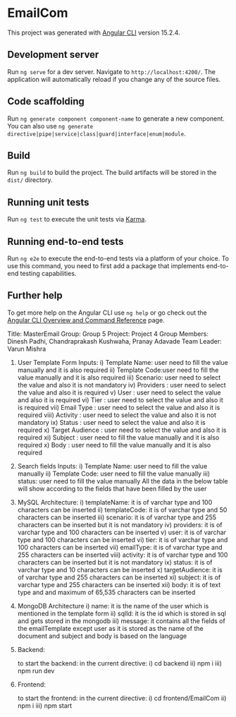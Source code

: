 # EmailCom

This project was generated with [Angular CLI](https://github.com/angular/angular-cli) version 15.2.4.

## Development server

Run `ng serve` for a dev server. Navigate to `http://localhost:4200/`. The application will automatically reload if you change any of the source files.

## Code scaffolding

Run `ng generate component component-name` to generate a new component. You can also use `ng generate directive|pipe|service|class|guard|interface|enum|module`.

## Build

Run `ng build` to build the project. The build artifacts will be stored in the `dist/` directory.

## Running unit tests

Run `ng test` to execute the unit tests via [Karma](https://karma-runner.github.io).

## Running end-to-end tests

Run `ng e2e` to execute the end-to-end tests via a platform of your choice. To use this command, you need to first add a package that implements end-to-end testing capabilities.

## Further help

To get more help on the Angular CLI use `ng help` or go check out the [Angular CLI Overview and Command Reference](https://angular.io/cli) page.

Title: MasterEmail
Group: Group 5
Project: Project 4
Group Members: Dinesh Padhi, Chandraprakash Kushwaha, Pranay Adavade
Team Leader: Varun Mishra

1. User Template Form
   Inputs:
   i) Template Name: user need to fill the value manually and it is also required
   ii) Template Code:user need to fill the value manually and it is also required
   iii) Scenario: user need to select the value and also it is not mandatory
   iv) Providers : user need to select the value and also it is required
   v) User : user need to select the value and also it is required
   vi) Tier : user need to select the value and also it is required
   vii) Email Type : user need to select the value and also it is required
   viii) Activity : user need to select the value and also it is not mandatory
   ix) Status : user need to select the value and also it is required
   x) Target Audience : user need to select the value and also it is required
   xi) Subject : user need to fill the value manually and it is also required
   x) Body : user need to fill the value manually and it is also required

2. Search fields
   Inputs:
   i) Template Name: user need to fill the value manually
   ii) Template Code: user need to fill the value manually
   iii) status: user need to fill the value manually
   All the data in the below table will show according to the fields that have been filled by the user

3. MySQL Architecture:
   i) templateName: it is of varchar type and 100 characters can be inserted
   ii) templateCode: it is of varchar type and 50 characters can be inserted
   iii) scenario: it is of varchar type and 255 characters can be inserted but it is not mandatory
   iv) providers: it is of varchar type and 100 characters can be inserted
   v) user: it is of varchar type and 100 characters can be inserted
   vi) tier: it is of varchar type and 100 characters can be inserted
   vii) emailType: it is of varchar type and 255 characters can be inserted
   viii) activity: it is of varchar type and 100 characters can be inserted but it is not mandatory
   ix) status: it is of varchar type and 10 characters can be inserted
   x) targetAudience: it is of varchar type and 255 characters can be inserted
   xi) subject: it is of varchar type and 255 characters can be inserted
   xii) body: it is of text type and and maximum of 65,535 characters can be inserted
4. MongoDB Architecture
   i) name: it is the name of the user which is mentioned in the template form
   ii) sqlId: it is the id which is stored in sql and gets stored in the mongodb
   iii) message: it contains all the fields of the emailTemplate except user as it is stored as the name of the document and subject and body is based on the language

5. Backend:

   to start the backend:
   in the current directive:
   i) cd backend
   ii) npm i
   iii) npm run dev

6. Frontend:

   to start the frontend:
   in the current directive:
   i) cd frontend/EmailCom
   ii) npm i
   iii) npm start
